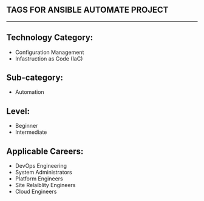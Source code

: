 ## TAGS FOR ANSIBLE AUTOMATE PROJECT
---

## Technology Category:
- Configuration Management
- Infastruction as Code (IaC)


## Sub-category:
- Automation

## Level:
- Beginner
- Intermediate

  

## Applicable Careers:
- DevOps Engineering
- System Administrators
- Platform Engineers
- Site Relaiblity Engineers
- Cloud Engineers

